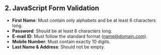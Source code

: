## 2. JavaScript Form Validation
- **First Name**: Must contain only alphabets and be at least 6 characters long.
- **Password**: Should be at least 6 characters long.
- **E-mail ID**: Must follow the standard format (name@domain.com).
- **Mobile Number**: Must contain exactly 10 digits.
- **Last Name & Address**: Should not be empty.

